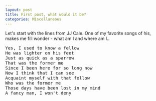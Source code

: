 ```yaml
---
layout: post
title: First post, what would it be?
categories: Miscellaneous
---
```


Let's start with the lines from JJ Cale.
One of my favorite songs of his, makes me fill wonder - what am I and where am I..

<pre>
Yes, I used to know a fellow
He was lighter on his feet
Just as quick as a sparrow
That was the former me
Since I been here for so long now
Now I think that I can see
Acquaint myself with that fellow
Who was the former me
Those days have been lost in my mind
A fancy man, I won't deny
</pre>
